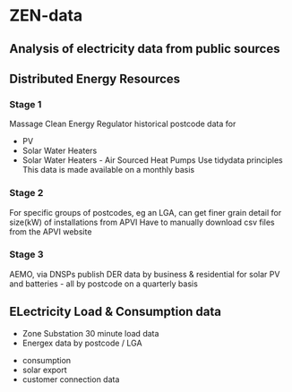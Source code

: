 # ZEN-data
## Analysis of electricity data from public sources

## Distributed Energy Resources

### Stage 1
Massage Clean Energy Regulator historical postcode data for
* PV
* Solar Water Heaters
* Solar Water Heaters - Air Sourced Heat Pumps
Use tidydata principles
This data is made available on a monthly basis

### Stage 2
For specific groups of postcodes, eg an LGA, can get finer grain
detail for size(kW) of installations from APVI
Have to manually download csv files from the APVI website

### Stage 3
AEMO, via DNSPs publish DER data by business & residential for solar PV
and batteries - all by postcode on a quarterly basis

## ELectricity Load & Consumption data

* Zone Substation 30 minute load data
* Energex data by postcode / LGA
+ consumption
+ solar export
+ customer connection data 
